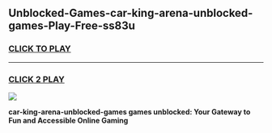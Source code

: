 
## Unblocked-Games-car-king-arena-unblocked-games-Play-Free-ss83u
<h3>
<a href="https://premium76.site?title=car-king-arena-unblocked-games&ref=18A">CLICK TO PLAY</a></h3>
<hr>

<h3>
<a href="https://premium76.site?title=car-king-arena-unblocked-games&ref=18A">CLICK 2 PLAY</a>
  
</h3>

<a href="https://premium76.site?title=car-king-arena-unblocked-games&ref=18A"><img src="https://clearcache.store/games.png"></a>


**car-king-arena-unblocked-games games unblocked: Your Gateway to Fun and Accessible Online Gaming**
